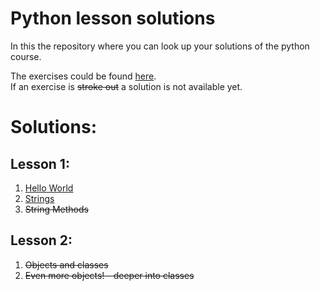 # Python lesson solutions

In this the repository where you can look up your solutions of the python course.

The exercises could be found [here](http://fsr.github.io/python-lessons/).  
If an exercise is ~~stroke out~~ a solution is not available yet.

# Solutions:
## Lesson 1:
1. [Hello World](01_getting_started/helloworld.py)
2. [Strings](01_getting_started/strings.py)
3. ~~String Methods~~

## Lesson 2:
1. ~~Objects and classes~~
2. ~~Even more objects! - deeper into classes~~

